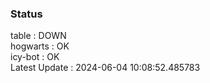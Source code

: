### Status


table : DOWN  
hogwarts : OK  
icy-bot : OK  
Latest Update : 2024-06-04 10:08:52.485783
